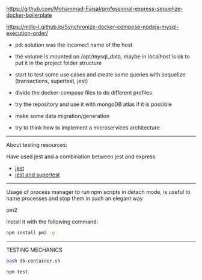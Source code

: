 https://github.com/Mohammad-Faisal/professional-express-sequelize-docker-boilerplate

https://millo-l.github.io/Synchronize-docker-compose-nodejs-mysql-execution-order/

- pd: solution was the incorrect name of the host

- the volume is mounted on /opt/mysql_data, maybe in localhost is ok to put it in the project folder structure

- start to test some use cases and create some queries with sequelize (transactions, supertest, jest)

- divide the docker-compose files to do different profiles

- try the repository and use it with mongoDB atlas if it is possible

- make some data migration/generation

- try to think how to implement a microservices architecture

--- 

About testing resources:

Have used jest and a combination between jest and express

- <a href="https://jestjs.io/docs/getting-started">jest</a>
- <a href="https://www.albertgao.xyz/2017/05/24/how-to-test-expressjs-with-jest-and-supertest/">jest and supertest</a>

--- 

Usage of process manager to run npm scripts in detach mode, is useful to name processes and stop them in such an elegant way

pm2

install it with the following command:

```bash
npm install pm2 -g
``` 

---

TESTING MECHANICS

```bash
bash db-container.sh
```

```bash
npm test
```




